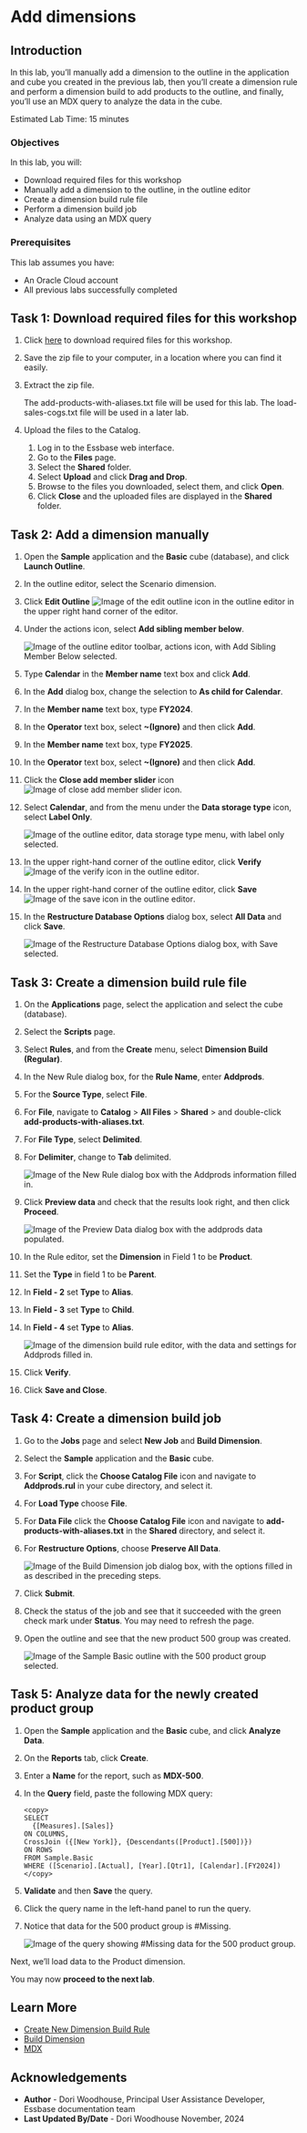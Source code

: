 # Add dimensions

## Introduction

In this lab, you’ll manually add a dimension to the outline in the application and cube you created in the previous lab, then you’ll create a dimension rule and perform a dimension build to add products to the outline, and finally, you’ll use an MDX query to analyze the data in the cube.

Estimated Lab Time: 15 minutes

### Objectives

In this lab, you will:

* Download required files for this workshop
* Manually add a dimension to the outline, in the outline editor
* Create a dimension build rule file
* Perform a dimension build job
* Analyze data using an MDX query

### Prerequisites

This lab assumes you have:

* An Oracle Cloud account
* All previous labs successfully completed

## Task 1: Download required files for this workshop

1. Click [here](https://c4u04.objectstorage.us-ashburn-1.oci.customer-oci.com/p/EcTjWk2IuZPZeNnD_fYMcgUhdNDIDA6rt9gaFj_WZMiL7VvxPBNMY60837hu5hga/n/c4u04/b/livelabsfiles/o/data-management-library-files/add-products-with-aliases-and-load-sales-cogs-files.zip) to download required files for this workshop.

2. Save the zip file to your computer, in a location where you can find it easily.

3. Extract the zip file.

    The add-products-with-aliases.txt file will be used for this lab. The load-sales-cogs.txt file will be used in a later lab.

4. Upload the files to the Catalog.

    1. Log in to the Essbase web interface.
    2. Go to the **Files** page.
    3. Select the **Shared** folder.
    4. Select **Upload** and click **Drag and Drop**.
    5. Browse to the files you downloaded, select them, and click **Open**.
    6. Click **Close** and the uploaded files are displayed in the **Shared** folder.

## Task 2: Add a dimension manually

1. Open the **Sample** application and the **Basic** cube (database), and click **Launch Outline**.

2. In the outline editor, select the Scenario dimension.

3. Click **Edit Outline** ![Image of the edit outline icon in the outline editor](images/icon-edit-outline-redwood.png) in the upper right hand corner of the editor.

4. Under the actions icon, select **Add sibling member below**.

    ![Image of the outline editor toolbar, actions icon, with Add Sibling Member Below selected.](images/add-sibling-redwood.png)

5. Type **Calendar** in the **Member name** text box and click **Add**.

6. In the **Add** dialog box, change the selection to **As child for Calendar**.

7. In the **Member name** text box, type **FY2024**.

8. In the **Operator** text box, select **~(Ignore)** and then click **Add**.

9. In the **Member name** text box, type **FY2025**.

10. In the **Operator** text box, select **~(Ignore)** and then click **Add**.

11. Click the **Close add member slider** icon ![Image of close add member slider icon](images/close-slider-icon-redwood.png).

12. Select **Calendar**, and from the menu under the **Data storage type** icon, select **Label Only**.

    ![Image of the outline editor, data storage type menu, with label only selected.](images/label-only-redwood.png)

13. In the upper right-hand corner of the outline editor, click **Verify** ![Image of the verify icon in the outline editor](images/verify-outline-icon-redwood.png).

14. In the upper right-hand corner of the outline editor, click **Save** ![Image of the save icon in the outline editor](images/save-outline-icon-redwood.png).

15. In the **Restructure Database Options** dialog box, select **All Data** and click **Save**.

    ![Image of the Restructure Database Options dialog box, with Save selected.](images/restructure-database-options-redwood.png)

## Task 3: Create a dimension build rule file

1. On the **Applications** page, select the application and select the cube (database).

2. Select the **Scripts** page.

3. Select **Rules**, and from the **Create** menu, select **Dimension Build (Regular)**.

4. In the New Rule dialog box, for the **Rule Name**, enter **Addprods**.

5. For the **Source Type**, select **File**.

6. For **File**, navigate to **Catalog** > **All Files** > **Shared** > and double-click **add-products-with-aliases.txt**.

7. For **File Type**, select **Delimited**.

8. For **Delimiter**, change to **Tab** delimited.

    ![Image of the New Rule dialog box with the Addprods information filled in.](images/addprods-rule-redwood.png)

9. Click **Preview data** and check that the results look right, and then click **Proceed**.

    ![Image of the Preview Data dialog box with the addprods data populated.](images/addprods-rule-preview-data-redwood.png)

10. In the Rule editor, set the **Dimension** in Field 1 to be **Product**.

11. Set the **Type** in field 1 to be **Parent**.

12. In **Field - 2** set **Type** to **Alias**.

13. In **Field - 3** set **Type** to **Child**.

14. In **Field - 4** set **Type** to **Alias**.

    ![Image of the dimension build rule editor, with the data and settings for Addprods filled in.](images/dimension-build-rule-editor-redwood.png)

15. Click **Verify**.

16. Click **Save and Close**.

## Task 4: Create a dimension build job

1. Go to the **Jobs** page and select **New Job** and **Build Dimension**.

2. Select the **Sample** application and the **Basic** cube.

3. For **Script**, click the **Choose Catalog File** icon and navigate to **Addprods.rul** in your cube directory, and select it.

4. For **Load Type** choose **File**.

5. For **Data File** click the **Choose Catalog File** icon and navigate to **add-products-with-aliases.txt** in the **Shared** directory, and select it.

6. For **Restructure Options**, choose **Preserve All Data**.

    ![Image of the Build Dimension job dialog box, with the options filled in as described in the preceding steps.](images/build-dimension-job-redwood.png)

7. Click **Submit**.

8. Check the status of the job and see that it succeeded with the green check mark under **Status**. You may need to refresh the page.

9. Open the outline and see that the new product 500 group was created.

    ![Image of the Sample Basic outline with the 500 product group selected.](images/outline-with-500-products-redwood.png)

## Task 5: Analyze data for the newly created product group

1. Open the **Sample** application and the **Basic** cube, and click **Analyze Data**.

2. On the **Reports** tab, click **Create**.

3. Enter a **Name** for the report, such as **MDX-500**.

4. In the **Query** field, paste the following MDX query:

    ```
    <copy>
    SELECT
      {[Measures].[Sales]}
    ON COLUMNS,
    CrossJoin ({[New York]}, {Descendants([Product].[500])})
    ON ROWS
    FROM Sample.Basic
    WHERE ([Scenario].[Actual], [Year].[Qtr1], [Calendar].[FY2024])
    </copy>
    ```

5. **Validate** and then **Save** the query.

6. Click the query name in the left-hand panel to run the query.

7. Notice that data for the 500 product group is #Missing.

    ![Image of the query showing #Missing data for the 500 product group.](images/missing-product-data.png)

Next, we’ll load data to the Product dimension.

You may now **proceed to the next lab**.

## Learn More

* [Create New Dimension Build Rule](https://docs.oracle.com/en/database/other-databases/essbase/21/essdm/create-new-dimension-build-rule.html)
* [Build Dimension](https://docs.oracle.com/en/database/other-databases/essbase/21/ugess/run-and-manage-jobs-using-web-interface.html#GUID-823F8D30-0A59-4835-97FC-6A6494B46D36)
* [MDX](https://docs.oracle.com/en/database/other-databases/essbase/21/esscq/mdx.html)

## Acknowledgements

* **Author** - Dori Woodhouse, Principal User Assistance Developer, Essbase documentation team
* **Last Updated By/Date** - Dori Woodhouse November, 2024
